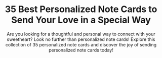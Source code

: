 ---
layout: post
title: 35 Best Personalized Note Cards to Send Your Love in a Special Way
subtitle: Are you looking for a thoughtful and personal way to connect with your sweetheart? Look no further than personalized note cards! Explore this collection of 35 personalized note cards and discover the joy of sending personalized note cards today!
header-img: "img/post/2023/09/copied/Personalized-Note-Cards-2.jpg"
header-style: text
permalink: "/personalized-note-cards/"
catalog: true
tags:
  - Recipients 
  - Men
---          
